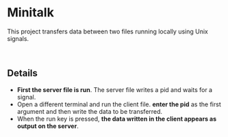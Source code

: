 # Minitalk

This project transfers data between two files running locally using Unix signals.

<br>

## Details

- **First the server file is run**. The server file writes a pid and waits for a signal.
- Open a different terminal and run the client file. **enter the pid** as the first argument and then write the data to be transferred.
-  When the run key is pressed, **the data written in the client appears as output on the server**.

